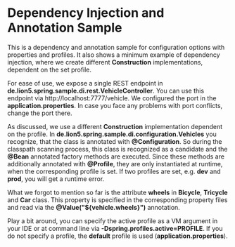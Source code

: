 # Dependency Injection and Annotation Sample

This is a dependency and annotation sample for configuration options with properties and profiles.
It also shows a minimum example of dependency injection, where we create different **Construction** implementations, dependent on the set profile.

For ease of use, we expose a single REST endpoint in **de.lion5.spring.sample.di.rest.VehicleController**.
You can use this endpoint via http://localhost:7777/vehicle. We configured the port in the **application.properties**.
In case you face any problems with port conflicts, change the port there.

As discussed, we use a different **Construction** implementation dependent on the profile. 
In **de.lion5.spring.sample.di.configuration.Vehicles** you recognize, that the class is annotated with **@Configuration**.
So during the classpath scanning process, this class is recognized as a candidate and the **@Bean** annotated factory methods are executed.
Since these methods are additionally annotated with **@Profile**, they are only instantiated at runtime, when the corresponding profile is set.
If two profiles are set, e.g. **dev** and **prod**, you will get a runtime error.

What we forgot to mention so far is the attribute **wheels** in **Bicycle**, **Tricycle** and **Car** class.
This property is specified in the corresponding property files and read via the **@Value("${vehicle.wheels}")** annotation.

Play a bit around, you can specify the active profile as a VM argument in your IDE or at command line via **-Dspring.profiles.active=PROFILE**.
If you do not specify a profile, the **default** profile is used (**application.properties**).